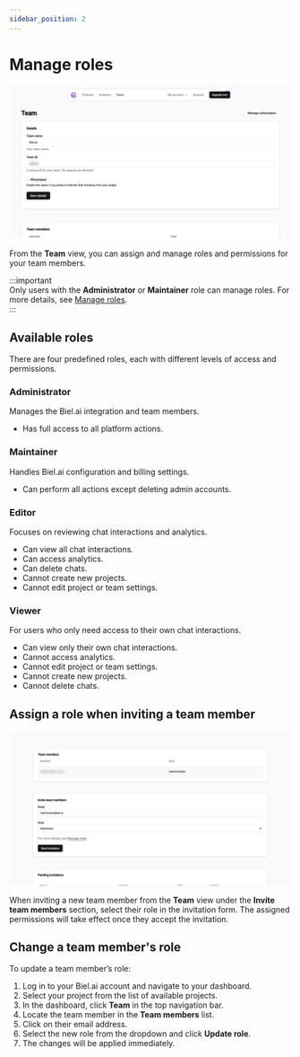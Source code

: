 ```yaml
---
sidebar_position: 2
---
```


<head>
  <meta name="biel:boost_score" content="-1.0" />
</head>

# Manage roles

![Manage roles](./images/manage-team.png)

From the **Team** view, you can assign and manage roles and permissions for your team members.

:::important  
Only users with the **Administrator** or **Maintainer** role can manage roles. For more details, see [Manage roles](roles.md).  
:::

## Available roles  

There are four predefined roles, each with different levels of access and permissions.  

### Administrator

Manages the Biel.ai integration and team members.  

* Has full access to all platform actions.  

### Maintainer  

Handles Biel.ai configuration and billing settings.  

* Can perform all actions except deleting admin accounts.  

### Editor  

Focuses on reviewing chat interactions and analytics.  

* Can view all chat interactions.  
* Can access analytics.  
* Can delete chats.  
* Cannot create new projects.
* Cannot edit project or team settings.  

### Viewer  

For users who only need access to their own chat interactions.  

* Can view only their own chat interactions.  
* Cannot access analytics.  
* Cannot edit project or team settings. 
* Cannot create new projects.
* Cannot delete chats.  

## Assign a role when inviting a team member

![Manage roles](./images/send-invitation.png)

When inviting a new team member from the **Team** view under the **Invite team members** section, select their role in the invitation form. The assigned permissions will take effect once they accept the invitation.

## Change a team member's role  

To update a team member’s role:  

1. Log in to your Biel.ai account and navigate to your dashboard.
2. Select your project from the list of available projects.
3. In the dashboard, click **Team** in the top navigation bar.
4. Locate the team member in the **Team members** list.  
5. Click on their email address.  
6. Select the new role from the dropdown and click **Update role**.  
7. The changes will be applied immediately.  
